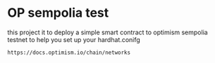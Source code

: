 # OP sempolia test

this project it to deploy a simple smart contract to optimism sempolia testnet
to help you set up your hardhat.conifg

	https://docs.optimism.io/chain/networks

